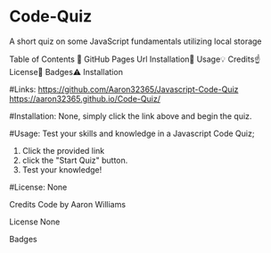 # Code-Quiz
A short quiz on some JavaScript fundamentals utilizing local storage

Table of Contents 📓
GitHub Pages Url
Installation🔧
Usage💡
Credits☝️
License🔏
Badges⚠️
Installation

#Links:
https://github.com/Aaron32365/Javascript-Code-Quiz
https://aaron32365.github.io/Code-Quiz/

#Installation:
None, simply click the link above and begin the quiz.

#Usage:
Test your skills and knowledge in a Javascript Code Quiz;
1. Click the provided link
2. click the "Start Quiz" button.
3. Test your knowledge!

#License:
None

Credits
Code by Aaron Williams

License
None

Badges
